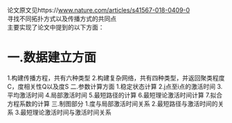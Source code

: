 论文原文见https://www.nature.com/articles/s41567-018-0409-0  
寻找不同拓扑方式以及传播方式的共同点  
主要实现了论文中提到的以下方面：  
<h1>一.数据建立方面</h1>  
  1.构建传播方程，共有六种类型  
  2.构建复杂网络，共有四种类型，并返回聚类程度C，度相关性Q以及度S  
二.参数计算方面  
  1.稳定状态计算  
  2.j点至i点的激活时间  
  3.平均激活时间  
  4.局部激活时间  
  5.最短路径的计算  
  6.最短理论激活时间计算  
  7.拟合方程系数的计算  
三.制图部分  
  1.度与局部激活时间关系  
  2.最短路径与激活时间的关系  
  3.最短理论激活时间与激活时间关系  
